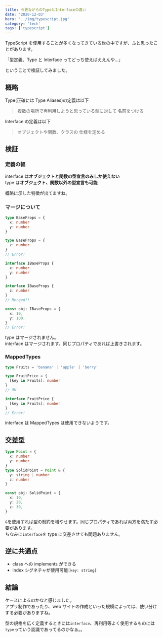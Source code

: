 ```yaml
---
title: 今更ながらのTypeとInterfaceの違い
date: '2020-12-03'
hero: '../img/typescript.jpg'
category: 'tech'
tags: ['typescript']
---
```


TypeScript を使用することが多くなってきている世の中ですが、ふと思ったことがあります。

「型定義、Type と Interface ってどっち使えばええんや...」

ということで検証してみました。

## 概略

Type(正確には Type Aliases)の定義は以下

> 複数の場所で再利用しようと思っている型に対して 名前をつける

Interface の定義は以下

> オブジェクトや関数、クラスの 仕様を定める

## 検証

### 定義の幅

interface は**オブジェクトと関数の型宣言のみしか使えない**  
type は**オブジェクト、関数以外の型宣言も可能**

概略に示した特徴が出てますね。

### マージについて

```typescript
type BaseProps = {
  x: number
  y: number
}

type BaseProps = {
  z: number
}
// Error!

interface IBaseProps {
  x: number
  y: number
}

interface IBaseProps {
  z: number
}
// Merged!!

const obj: IBaseProps = {
  x: 10,
  y: 100,
}
// Error!
```

type はマージされません。  
interface はマージされます。同じプロパティであれば上書きされます。

### MappedTypes

```typescript
type Fruits = 'banana' | 'apple' | 'berry'

type FruitPrice = {
  [key in Fruits]: number
}
// OK

interface FruitPrice {
  [key in Fruits]: number
}
// Error!
```

interface は MappedTypes は使用できないようです。

## 交差型

```typescript
type Point = {
  x: number
  y: number
}
type SolidPoint = Point & {
  y: string | number
  z: number
}

const obj: SolidPoint = {
  x: 10,
  y: 20,
  z: 30,
}
```

`&`を使用すれば型の制約を増やせます。同じプロパティであれば両方を満たす必要があります。  
ちなみに`interface`を type に交差させても問題ありません。

## 逆に共通点

- class への implements ができる
- index シグネチャが使用可能`[key: string]`

## 結論

ケースによるのかなと感じました。  
アプリ制作であったり、web サイトの作成といった規模によっては、使い分けする必要がありますね。

型の規格を広く定義するときには`interface`、再利用等よく使用するものには`type`っていう認識であってるのかなぁ。。
